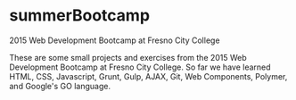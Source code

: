 # summerBootcamp
2015 Web Development Bootcamp at Fresno City College

These are some small projects and exercises from the 2015 Web Development Bootcamp at Fresno City College.
So far we have learned HTML, CSS, Javascript, Grunt, Gulp, AJAX, Git, Web Components, Polymer, and Google's GO language.
